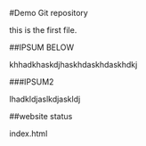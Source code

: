 #Demo Git repository

this is the first file.

##IPSUM BELOW

khhadkhaskdjhaskhdaskhdaskhdkj


###IPSUM2

lhadkldjaslkdjaskldj

##website status

index.html
